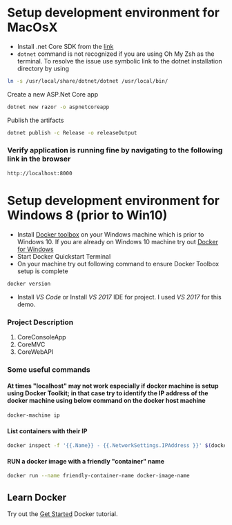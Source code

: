 # Setup development environment for MacOsX

- Install .net Core SDK from the [link](https://www.microsoft.com/net/core#macos)
- `dotnet` command is not recognized if you are using Oh My Zsh as the terminal. To resolve the issue use symbolic link to the dotnet installation directory by using 

```bash
ln -s /usr/local/share/dotnet/dotnet /usr/local/bin/
```

Create a new ASP.Net Core app

```bash
dotnet new razor -o aspnetcoreapp
```

Publish the artifacts

```bash
dotnet publish -c Release -o releaseOutput
```

### Verify application is running fine by navigating to the following link in the browser

`http://localhost:8000`

# Setup development environment for Windows 8 (prior to Win10)

- Install [Docker toolbox](https://docs.docker.com/toolbox/toolbox_install_windows/) on your Windows machine which is prior to Windows 10. If you are already on Windows 10 machine try out [Docker for Windows](https://docs.docker.com/docker-for-windows/)
- Start Docker Quickstart Terminal
- On your machine try out following command to ensure Docker Toolbox setup is complete

```cmd
docker version
```

- Install *_VS Code_* or Install *_VS 2017_* IDE for project. I used *_VS 2017_* for this demo. 

### Project Description

1) CoreConsoleApp
2) CoreMVC
3) CoreWebAPI

### Some useful commands

#### At times "localhost" may not work especially if docker machine is setup using Docker Toolkit; in that case try to identify the IP address of the docker machine using below command on the docker host machine

```bash
docker-machine ip
```

#### List containers with their IP

```bash
docker inspect -f '{{.Name}} - {{.NetworkSettings.IPAddress }}' $(docker ps -aq)
```

#### RUN a docker image with a friendly "container" name

```bash
docker run --name friendly-container-name docker-image-name
```

## Learn Docker

Try out the [Get Started](https://docs.docker.com/get-started/) Docker tutorial.
